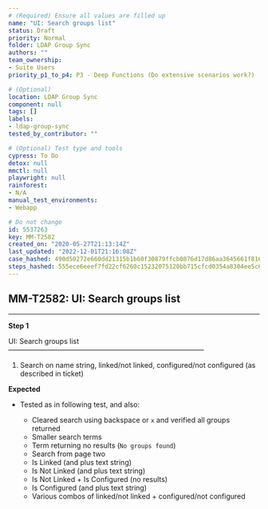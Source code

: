 ```yaml
---
# (Required) Ensure all values are filled up
name: "UI: Search groups list"
status: Draft
priority: Normal
folder: LDAP Group Sync
authors: ""
team_ownership:
- Suite Users
priority_p1_to_p4: P3 - Deep Functions (Do extensive scenarios work?)

# (Optional)
location: LDAP Group Sync
component: null
tags: []
labels:
- ldap-group-sync
tested_by_contributor: ""

# (Optional) Test type and tools
cypress: To Do
detox: null
mmctl: null
playwright: null
rainforest:
- N/A
manual_test_environments:
- Webapp

# Do not change
id: 5537263
key: MM-T2582
created_on: "2020-05-27T21:13:14Z"
last_updated: "2022-12-01T21:16:08Z"
case_hashed: 490d50272e660dd21315b1b60f30879ffcb0876d17d86aa3645661f816fad2fa37c7d8230a85f891f4490c9f30d6b9cf
steps_hashed: 555ece6eeef7fd22cf6260c15232075120bb715cfcd0354a8304ee5c664e86c9511ae67461b1ee9b65bf38d244f2d02f
---
```


<!-- (Auto-generated) Based on frontmatter's "key" and "name" -->

## MM-T2582: UI: Search groups list

---

**Step 1**

UI: Search groups list\
————————————————————————————

1. Search on name string, linked/not linked, configured/not configured (as described in ticket)

**Expected**

- Tested as in following test, and also:

  - Cleared search using backspace or `x` and verified all groups returned
  - Smaller search terms
  - Term returning no results (`No groups found`)
  - Search from page two
  - Is Linked (and plus text string)
  - Is Not Linked (and plus text string)
  - Is Not Linked + Is Configured (no results)
  - Is Configured (and plus text string)
  - Various combos of linked/not linked + configured/not configured
